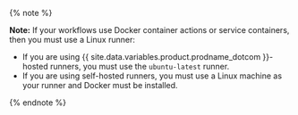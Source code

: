 {% note %}

**Note:** If your workflows use Docker container actions or service containers, then you must use a Linux runner:

* If you are using {{ site.data.variables.product.prodname_dotcom }}-hosted runners, you must use the `ubuntu-latest` runner.
* If you are using self-hosted runners, you must use a Linux machine as your runner and Docker must be installed.

{% endnote %}
